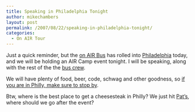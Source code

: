 ```yaml
---
title: Speaking in Philadelphia Tonight
author: mikechambers
layout: post
permalink: /2007/08/22/speaking-in-philadelphia-tonight/
categories:
  - On AIR Tour
---
```



Just a quick reminder, but the [on AIR Bus][1] has rolled into [Philadelphia][1] today, and we will be holding an AIR Camp event tonight. I will be speaking, along with the rest of the the [bus crew][2].

We will have plenty of food, beer, code, schwag and other goodness, so [if you are in Philly, make sure to stop by][1].

Btw, where is the best place to get a cheesesteak in Philly? We just hit [Pat&#8217;s][3], where should we go after the event?

 [1]: onair.adobe.com/schedule/cities/philadelphia.php
 [2]: http://onair.adobe.com/bus/
 [3]: http://www.patskingofsteaks.com/